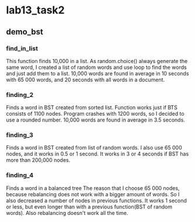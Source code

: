 # lab13_task2
## demo_bst
### find_in_list
This function finds 10,000 in a list. As random.choice() always generate the same word, I created a list of random words and use loop to find the words and just add them to a list. 10,000 words are found in average in 10 seconds with 65 000 words, and 20 seconds with all words in a document.
### finding_2
Finds a word in BST created from sorted list.
Function works just if BTS consists of 1100 nodes. Program crashes with 1200 words, so I decided to use a rounded number. 10,000 words are found in average in 3.5 seconds.
### finding_3
Finds a word in BST created from list of random words.
I also use 65 000 nodes, and it works in 0.5 or 1 second. It works in 3 or 4 seconds if BST has more than 200,000 nodes.
### finding_4
Finds a word in a balanced tree
The reason that I choose 65 000 nodes, because rebalancing does not work with a bigger amount of words. So I also decreased a number of nodes in previous functions. It works 1 second or less, but even longer than with a previous function(BST of random words). Also rebalancing doesn't work all the time.
